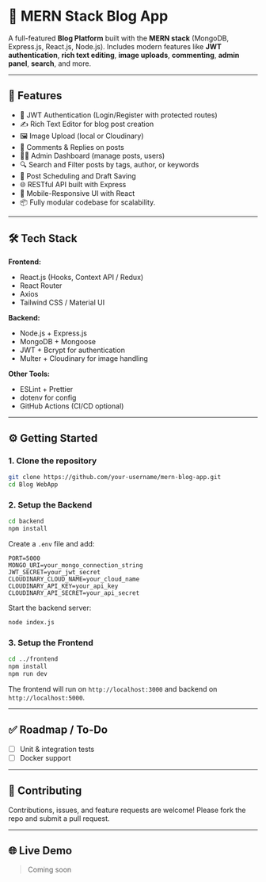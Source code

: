 


# 📝 MERN Stack Blog App

A full-featured **Blog Platform** built with the **MERN stack** (MongoDB, Express.js, React.js, Node.js). Includes modern features like **JWT authentication**, **rich text editing**, **image uploads**, **commenting**, **admin panel**, **search**, and more.

---

## 🚀 Features

- 🔐 JWT Authentication (Login/Register with protected routes)
- ✍️ Rich Text Editor for blog post creation
- 🖼️ Image Upload (local or Cloudinary)
- 💬 Comments & Replies on posts
- 🧑‍💼 Admin Dashboard (manage posts, users)
- 🔍 Search and Filter posts by tags, author, or keywords
- 📆 Post Scheduling and Draft Saving
- 🌐 RESTful API built with Express
- 📱 Mobile-Responsive UI with React
- 📦 Fully modular codebase for scalability.

---

## 🛠️ Tech Stack

**Frontend:**
- React.js (Hooks, Context API / Redux)
- React Router
- Axios
- Tailwind CSS / Material UI

**Backend:**
- Node.js + Express.js
- MongoDB + Mongoose
- JWT + Bcrypt for authentication
- Multer + Cloudinary for image handling

**Other Tools:**
- ESLint + Prettier
- dotenv for config
- GitHub Actions (CI/CD optional)

---

## ⚙️ Getting Started

### 1. Clone the repository

```bash
git clone https://github.com/your-username/mern-blog-app.git
cd Blog WebApp
````

### 2. Setup the Backend

```bash
cd backend
npm install
```

Create a `.env` file and add:

```env
PORT=5000
MONGO_URI=your_mongo_connection_string
JWT_SECRET=your_jwt_secret
CLOUDINARY_CLOUD_NAME=your_cloud_name
CLOUDINARY_API_KEY=your_api_key
CLOUDINARY_API_SECRET=your_api_secret
```

Start the backend server:

```bash
node index.js
```

### 3. Setup the Frontend

```bash
cd ../frontend
npm install
npm run dev
```

The frontend will run on `http://localhost:3000` and backend on `http://localhost:5000`.

---


## ✅ Roadmap / To-Do

* [ ] Unit & integration tests
* [ ] Docker support

---

## 🤝 Contributing

Contributions, issues, and feature requests are welcome!
Please fork the repo and submit a pull request.




---

## 🌐 Live Demo

> Coming soon 
